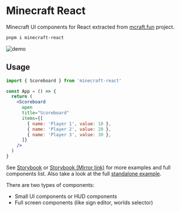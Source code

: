# Minecraft React

Minecraft UI components for React extracted from [mcraft.fun](https://mcraft.fun) project.

```bash
pnpm i minecraft-react
```

![demo](https://github-production-user-asset-6210df.s3.amazonaws.com/46503702/346295584-80f3ed4a-cab6-45d2-8896-5e20233cc9b1.png?X-Amz-Algorithm=AWS4-HMAC-SHA256&X-Amz-Credential=AKIAVCODYLSA53PQK4ZA%2F20240706%2Fus-east-1%2Fs3%2Faws4_request&X-Amz-Date=20240706T195400Z&X-Amz-Expires=300&X-Amz-Signature=5b063823a57057c4042c15edd1db3edd107e00940fd0e66a2ba1df4e564a2809&X-Amz-SignedHeaders=host&actor_id=46503702&key_id=0&repo_id=432411890)

## Usage

```jsx
import { Scoreboard } from 'minecraft-react'

const App = () => {
  return (
    <Scoreboard
      open
      title="Scoreboard"
      items={[
        { name: 'Player 1', value: 10 },
        { name: 'Player 2', value: 20 },
        { name: 'Player 3', value: 30 },
      ]}
    />
  )
}
```

See [Storybook](https://mcraft.fun/storybook/) or [Storybook (Mirror link)](https://mcon.vercel.app/storybook/) for more examples and full components list. Also take a look at the full [standalone example](https://github.com/zardoy/minecraft-web-client/tree/experiments/UiStandaloneExample.tsx).

There are two types of components:

- Small UI components or HUD components
- Full screen components (like sign editor, worlds selector)
